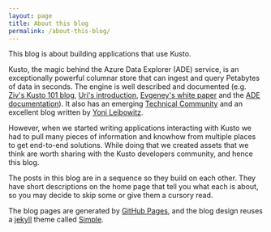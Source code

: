```yaml
---
layout: page
title: About this blog
permalink: /about-this-blog/
---
```


This blog is about building applications that use Kusto. 

Kusto, the magic behind the Azure Data Explorer (ADE) service, is an
exceptionally powerful columnar store that can ingest and query Petabytes of
data in seconds. The engine is well described and documented (e.g. [Ziv&#39;s Kusto 101
blog](https://azure.microsoft.com/en-us/blog/azure-data-explorer-technology-101/),
[Uri&#39;s
introduction](https://azure.microsoft.com/en-us/blog/introducing-azure-data-explorer/), [Evgeney&#39;s white paper](https://azure.microsoft.com/en-us/resources/azure-data-explorer/) and the
[ADE documentation](https://docs.microsoft.com/en-us/azure/data-explorer/)). It
also has an emerging [Technical
Community](https://techcommunity.microsoft.com/t5/Azure-Data-Explorer/bd-p/Kusto)
and an excellent blog written by [Yoni
Leibowitz](https://yonileibowitz.github.io/kusto.blog/).

However, when we started writing applications interacting with Kusto we had to
pull many pieces of information and knowhow from multiple places to get end-to-end
solutions. While doing that we created assets that we think are worth sharing
with the Kusto developers community, and hence this blog.

The posts in this blog are in a sequence so they build on each
other. They have short descriptions on the home page that tell you what each is about, so you may 
decide to skip some or give them a cursory read.

The blog pages are generated by [GitHub Pages](https://pages.github.com/), and the blog design reuses a [jekyll](https://jekyllrb.com/) theme called [Simple](https://jekyllthemes.io/theme/jekyll-simple).
